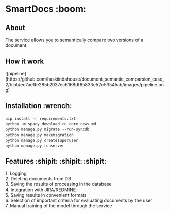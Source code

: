 <h1>SmartDocs :boom:</h1>
<h2>About</h3>
The service allows you to semantically compare two versions of a document.
<h2>How it work</h2>
![pipeline](https://github.com/haskiindahouse/document_semantic_comparsion_case_2/blob/ec7ae1fe285b2937ec6168df6b833e52c53545ab/images/pipeline.png)
<h2>Installation :wrench:</h2>

`pip install -r requirements.txt`
<br>
`python -m spacy download ru_core_news_md`<br>
`python manage.py migrate --run-syncdb`<br>
`python manage.py makemigration`<br>
`python manage.py createsuperuser`<br>
`python manage.py runserver`<br>
<h2>Features :shipit: :shipit: :shipit:</h2>
1. Logging<br>
2. Deleting documents from DB<br>
3. Saving the results of processing in the database<br>
4. Integration with JIRA/REDMINE<br>
5. Saving results in convenient formats<br>
6. Selection of important criteria for evaluating documents by the user<br>
7. Manual training of the model through the service<br>

